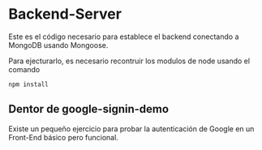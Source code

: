 # Backend-Server

Este es el código necesario para establece el backend conectando a MongoDB usando Mongoose.

Para ejecturarlo, es necesario recontruir los modulos de node usando el comando

```
npm install
```
## Dentor de google-signin-demo

Existe un pequeño ejercicio para probar la autenticación de Google en un Front-End básico pero funcional.